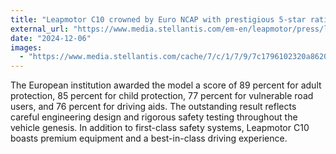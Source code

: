 ```yaml
---
title: "Leapmotor C10 crowned by Euro NCAP with prestigious 5-star rating"
external_url: "https://www.media.stellantis.com/em-en/leapmotor/press/leapmotor-c10-crowned-by-euro-ncap-with-prestigious-5-star-rating"
date: "2024-12-06"
images:
  - "https://www.media.stellantis.com/cache/7/c/1/7/9/7c1796102320a8620333568ca883b717fe8d0d75.jpeg"
---
```


The European institution awarded the model a score of 89 percent for adult protection, 85 percent for child protection, 77 percent for vulnerable road users, and 76 percent for driving aids. The outstanding result reflects careful engineering design and rigorous safety testing throughout the vehicle genesis. In addition to first-class safety systems, Leapmotor C10 boasts premium equipment and a best-in-class driving experience.